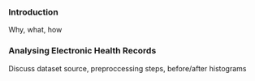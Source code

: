 ### Introduction

Why, what, how

### Analysing Electronic Health Records

Discuss dataset source, preproccessing steps, before/after histograms
